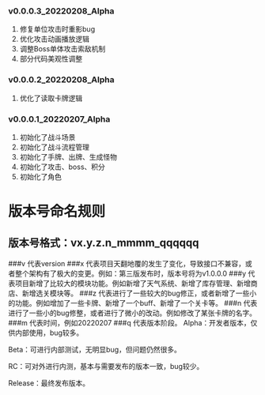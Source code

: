 ### v0.0.0.3_20220208_Alpha

1. 修复单位攻击时重影bug
1. 优化攻击动画播放逻辑
1. 调整Boss单体攻击索敌机制
1. 部分代码美观性调整

### v0.0.0.2_20220208_Alpha

1. 优化了读取卡牌逻辑

### v0.0.0.1_20220207_Alpha

1. 初始化了战斗场景
2. 初始化了战斗流程管理
3. 初始化了手牌、出牌、生成怪物
4. 初始化了攻击、boss、积分
5. 初始化了角色



# 版本号命名规则
## 版本号格式：vx.y.z.n_mmmm_qqqqqq
###v 
代表version
###x 
代表项目天翻地覆的发生了变化，导致接口不兼容，或者整个架构有了极大的变更。例如：第三版发布时，版本号将为v1.0.0.0
###y 
代表项目新增了比较大的模块功能。例如新增了天气系统、新增了库存管理、新增商店、新增选关模块等。
###z 
代表进行了一些较大的bug修正，或者新增了一些小的功能。例如增加了一些卡牌、新增了一个buff、新增了一个关卡等。
###n 
代表进行了一些小的bug修整，或者进行了微小的改动。例如修改了某张卡牌的名字。
###m 
代表时间，例如20220207
###q 
代表版本阶段。
Alpha：开发者版本，仅供内部使用，bug较多。

Beta：可进行内部测试，无明显bug，但问题仍然很多。

RC：可对外进行内测，基本与需要发布的版本一致，bug较少。

Release：最终发布版本。